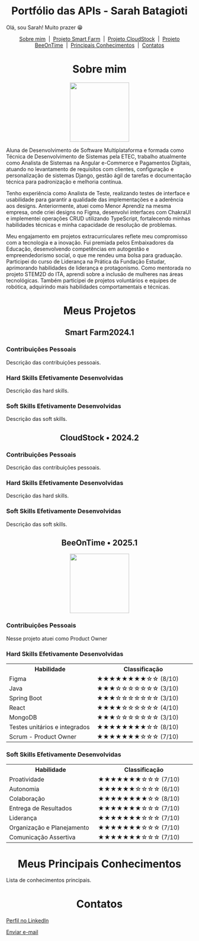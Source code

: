 <h1 align="center">Portfólio das APIs - Sarah Batagioti</h1>

<p>Olá, sou Sarah! Muito prazer 😁</p>

<p align="center">
    <a href="#sobre">Sobre mim</a> &nbsp;|&nbsp; 
    <a href="#smartfarm">Projeto Smart Farm</a> &nbsp;|&nbsp; 
    <a href="#cloudstock">Projeto CloudStock</a> &nbsp;|&nbsp; 
    <a href="#beeontime">Projeto BeeOnTime</a> &nbsp;|&nbsp; 
    <a href="#conhecimentos">Principais Conhecimentos</a> &nbsp;|&nbsp; 
    <a href="#contatos">Contatos</a>
</p>

<h1 align="center"><span id="sobre">Sobre mim</span></h1>

<p align="center"><img src="https://github.com/user-attachments/assets/cb91d580-fa63-4f49-bb19-4667bd586787" width="160" /></p>

<p> Aluna de Desenvolvimento de Software Multiplataforma e formada como Técnica de Desenvolvimento de Sistemas pela ETEC, trabalho atualmente como Analista de Sistemas na Angular e-Commerce e Pagamentos Digitais, atuando no levantamento de requisitos com clientes, configuração e personalização de sistemas Django, gestão ágil de tarefas e documentação técnica para padronização e melhoria contínua. </p>

<p> Tenho experiência como Analista de Teste, realizando testes de interface e usabilidade para garantir a qualidade das implementações e a aderência aos designs. Anteriormente, atuei como Menor Aprendiz na mesma empresa, onde criei designs no Figma, desenvolvi interfaces com ChakraUI e implementei operações CRUD utilizando TypeScript, fortalecendo minhas habilidades técnicas e minha capacidade de resolução de problemas. </p>

<p> Meu engajamento em projetos extracurriculares reflete meu compromisso com a tecnologia e a inovação. Fui premiada pelos Embaixadores da Educação, desenvolvendo competências em autogestão e empreendedorismo social, o que me rendeu uma bolsa para graduação. Participei do curso de Liderança na Prática da Fundação Estudar, aprimorando habilidades de liderança e protagonismo. Como mentorada no projeto STEM2D do ITA, aprendi sobre a inclusão de mulheres nas áreas tecnológicas. Também participei de projetos voluntários e equipes de robótica, adquirindo mais habilidades comportamentais e técnicas. </p>

<h1 align="center">Meus Projetos</h1>

<h2 align="center"><span id="smartfarm">Smart Farm2024.1</span></h2>
<h3>Contribuições Pessoais</h3>
<p>Descrição das contribuições pessoais.</p>
<h3>Hard Skills Efetivamente Desenvolvidas</h3>
<p>Descrição das hard skills.</p>
<h3>Soft Skills Efetivamente Desenvolvidas</h3>
<p>Descrição das soft skills.</p>

<h2 align="center"><span id="cloudstock">CloudStock • 2024.2</span></h2>
<h3>Contribuições Pessoais</h3>
<p>Descrição das contribuições pessoais.</p>
<h3>Hard Skills Efetivamente Desenvolvidas</h3>
<p>Descrição das hard skills.</p>
<h3>Soft Skills Efetivamente Desenvolvidas</h3>
<p>Descrição das soft skills.</p>


<h2 align="center"><span id="beeontime">BeeOnTime • 2025.1</span></h2>
<p align="center"><img src="https://github.com/user-attachments/assets/f5212994-2d79-4ff6-9b93-63d1e979f8c9" width="160" /></p>
<h3>Contribuições Pessoais</h3>
<p>Nesse projeto atuei como Product Owner</p>
<h3>Hard Skills Efetivamente Desenvolvidas</h3>
<table align="center">
  <tr>
    <th width="300px">Habilidade</th>
    <th width="300px">Classificação</th>
  </tr>
  <tr>
    <td>Figma</td>
    <td>★★★★★★★★☆☆ (8/10)</td>
  </tr>
  <tr>
    <td>Java</td>
    <td>★★★☆☆☆☆☆☆☆ (3/10)</td>
  </tr>
  <tr>
    <td>Spring Boot</td>
    <td>★★★☆☆☆☆☆☆☆ (3/10)</td>
  </tr>
  <tr>
    <td>React</td>
    <td>★★★★☆☆☆☆☆☆ (4/10)</td>
  </tr>
  <tr>
    <td>MongoDB</td>
    <td>★★★☆☆☆☆☆☆☆ (3/10)</td>
  </tr>
  <tr>
    <td>Testes unitários e integrados</td>
    <td>★★★★★★★★☆☆ (8/10)</td>
  </tr>
  <tr>
    <td>Scrum - Product Owner</td>
    <td>★★★★★★★☆☆☆ (7/10)</td>
  </tr>
</table>

<h3>Soft Skills Efetivamente Desenvolvidas</h3>
<table align="center">
  <tr>
    <th width="300px">Habilidade</th>
    <th width="300px">Classificação</th>
  </tr>
  <tr>
    <td>Proatividade</td>
    <td>★★★★★★★☆☆☆ (7/10)</td>
  </tr>
  <tr>
    <td>Autonomia</td>
    <td>★★★★★★☆☆☆☆ (6/10)</td>
  </tr>
  <tr>
    <td>Colaboração</td>
    <td>★★★★★★★★☆☆ (8/10)</td>
  </tr>
  <tr>
    <td>Entrega de Resultados</td>
    <td>★★★★★★★☆☆☆ (7/10)</td>
  </tr>
  <tr>
    <td>Liderança</td>
    <td>★★★★★★★☆☆☆ (7/10)</td>
  </tr>
  <tr>
    <td>Organização e Planejamento</td>
    <td>★★★★★★★☆☆☆ (7/10)</td>
  </tr>
  <tr>
    <td>Comunicação Assertiva </td>
    <td>★★★★★★★☆☆☆ (7/10)</td>
  </tr>
</table>

<h1 align="center"><span id="conhecimentos">Meus Principais Conhecimentos</span></h1>
<p>Lista de conhecimentos principais.</p>

<h1 align="center"><span id="contatos">Contatos</span></h1>
<p><a href="https://www.linkedin.com/in/sarahbatagioti/">Perfil no LinkedIn</a></p>
<p><a href="mailto:sarah.montuanibt@gmail.com">Enviar e-mail</a></p>
